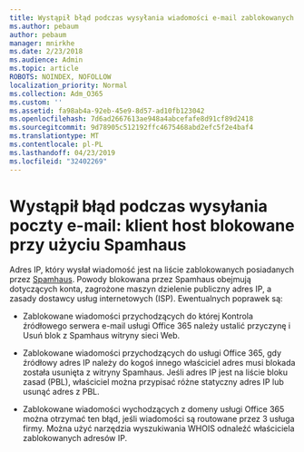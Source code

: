```yaml
---
title: Wystąpił błąd podczas wysyłania wiadomości e-mail zablokowanych przez SpamHaus
ms.author: pebaum
author: pebaum
manager: mnirkhe
ms.date: 2/23/2018
ms.audience: Admin
ms.topic: article
ROBOTS: NOINDEX, NOFOLLOW
localization_priority: Normal
ms.collection: Adm_O365
ms.custom: ''
ms.assetid: fa98ab4a-92eb-45e9-8d57-ad10fb123042
ms.openlocfilehash: 7d6ad2667613ae948a4abcefafe8d91cf89d2418
ms.sourcegitcommit: 9d78905c512192ffc4675468abd2efc5f2e4baf4
ms.translationtype: MT
ms.contentlocale: pl-PL
ms.lasthandoff: 04/23/2019
ms.locfileid: "32402269"
---
```

# <a name="error-sending-email-client-host-blocked-using-spamhaus"></a>Wystąpił błąd podczas wysyłania poczty e-mail: klient host blokowane przy użyciu Spamhaus

Adres IP, który wysłał wiadomość jest na liście zablokowanych posiadanych przez [Spamhaus](https://go.microsoft.com/fwlink/p/?linkid=123245). Powody blokowana przez Spamhaus obejmują dotyczących konta, zagrożone maszyn dzielenie publiczny adres IP, a zasady dostawcy usług internetowych (ISP). Ewentualnych poprawek są:
  
- Zablokowane wiadomości przychodzących do której Kontrola źródłowego serwera e-mail usługi Office 365 należy ustalić przyczynę i Usuń blok z Spamhaus witryny sieci Web.
    
- Zablokowane wiadomości przychodzących do usługi Office 365, gdy źródłowy adres IP należy do kogoś innego właściciel adres musi blokada została usunięta z witryny Spamhaus. Jeśli adres IP jest na liście bloku zasad (PBL), właściciel można przypisać różne statyczny adres IP lub usunąć adres z PBL.
    
- Zablokowane wiadomości wychodzących z domeny usługi Office 365 można otrzymać ten błąd, jeśli wiadomości są routowane przez 3 usługa firmy. Można użyć narzędzia wyszukiwania WHOIS odnaleźć właściciela zablokowanych adresów IP.
    

